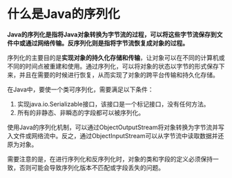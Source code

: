 # 什么是Java的序列化

**Java的序列化是指将Java对象转换为字节流的过程，可以将这些字节流保存到文件中或通过网络传输。反序列化则是指将字节流恢复成对象的过程。**

序列化的主要目的是**实现对象的持久化存储和传输**，让对象可以在不同的计算机或不同的时间点被重建和使用。通过序列化，可以将对象的状态以字节的形式保存下来，并且在需要的时候进行恢复，从而实现了对象的跨平台传输和持久化存储。

在Java中，要使一个类可序列化，需要满足以下条件：

1. 实现java.io.Serializable接口，该接口是一个标记接口，没有任何方法。
2. 所有的非静态、非瞬态的字段都可以被序列化。

使用Java的序列化机制，可以通过ObjectOutputStream将对象转换为字节流并写入文件或网络流中。反之，通过ObjectInputStream可以从字节流中读取数据并还原为对象。

需要注意的是，在进行序列化和反序列化时，对象的类和字段的定义必须保持一致，否则可能会导致序列化版本不匹配或字段丢失的问题。


